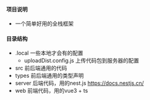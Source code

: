 #### 项目说明

- 一个简单好用的全栈框架

#### 目录结构

- .local 一些本地才会有的配置
  - uploadDist.config.js 上传代码包到服务器的配置
- src 前后端通用的代码
- types 前后端通用的类型声明
- server 后端代码，用的nest.js https://docs.nestjs.cn/
- web 前端代码，用的vue3 + ts